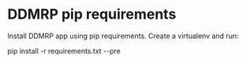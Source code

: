 # DDMRP pip requirements

Install DDMRP app using pip requirements. Create a virtualenv and run:

pip install -r requirements.txt --pre
